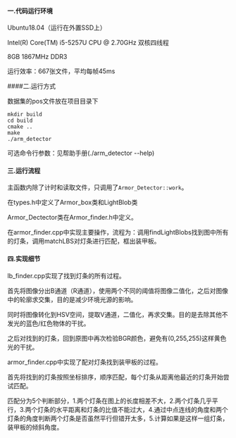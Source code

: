 #### 一.代码运行环境

Ubuntu18.04（运行在外置SSD上）

Intel(R) Core(TM) i5-5257U CPU @ 2.70GHz 双核四线程

8GB 1867MHz DDR3

运行效率：667张文件，平均每帧45ms

####二.运行方式

数据集的pos文件放在项目目录下

```
mkdir build
cd build
cmake ..
make
./arm_detector
```

可选命令行参数：见帮助手册(./arm_detector --help)

#### 三.运行流程

主函数内除了计时和读取文件，只调用了`Armor_Detector::work`。

在types.h中定义了Armor_box类和LightBlob类

Armor_Dectector类在Armor_finder.h中定义。

在armor_finder.cpp中实现主要操作，流程为：调用findLightBlobs找到图中所有的灯条，调用matchLBS对灯条进行匹配，框出装甲板。

#### 四.实现细节

lb_finder.cpp实现了找到灯条的所有过程。

首先将图像分出B通道（R通道），使用两个不同的阈值将图像二值化，之后对图像中的轮廓求交集，目的是减少环境光源的影响。

同时将图像转化到HSV空间，提取V通道，二值化，再求交集。目的是去除其他不发光的蓝色/红色物体的干扰。

之后对找到的灯条，回到原图中再次检验BGR颜色，避免有(0,255,255)这样黄色光的干扰。

armor_finder.cpp中实现了配对灯条找到装甲板的过程。

首先将找到的灯条按照坐标排序，顺序匹配，每个灯条从距离他最近的灯条开始尝试匹配。

匹配分为5个判断部分，1.两个灯条在图上的长度相差不大，2.两个灯条几乎平行，3.两个灯条的水平距离和灯条的比值不能过大，4.通过中点连线的角度和两个灯条的角度判断两个灯条是否虽然平行但错开太多，5.计算如果是这样一组灯条，装甲板的倾斜角度。


